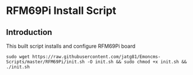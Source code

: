 # RFM69Pi Install Script
## Introduction
This built script installs and configure RFM69Pi board
```shell
sudo wget https://raw.githubusercontent.com/jatg81/Emoncms-Scripts/master/RFM69Pi/init.sh -O init.sh && sudo chmod +x init.sh && ./init.sh
```
